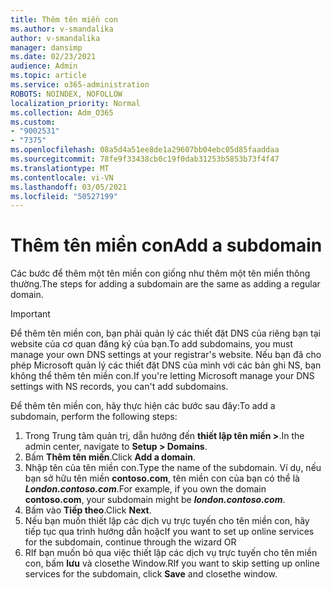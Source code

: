 ```yaml
---
title: Thêm tên miền con
ms.author: v-smandalika
author: v-smandalika
manager: dansimp
ms.date: 02/23/2021
audience: Admin
ms.topic: article
ms.service: o365-administration
ROBOTS: NOINDEX, NOFOLLOW
localization_priority: Normal
ms.collection: Adm_O365
ms.custom:
- "9002531"
- "7375"
ms.openlocfilehash: 08a5d4a51ee8de1a29607bb04ebc05d85faaddaa
ms.sourcegitcommit: 78fe9f33438cb0c19f0dab31253b5853b73f4f47
ms.translationtype: MT
ms.contentlocale: vi-VN
ms.lasthandoff: 03/05/2021
ms.locfileid: "50527199"
---
```

# <a name="add-a-subdomain"></a><span data-ttu-id="013ba-102">Thêm tên miền con</span><span class="sxs-lookup"><span data-stu-id="013ba-102">Add a subdomain</span></span>

<span data-ttu-id="013ba-103">Các bước để thêm một tên miền con giống như thêm một tên miền thông thường.</span><span class="sxs-lookup"><span data-stu-id="013ba-103">The steps for adding a subdomain are the same as adding a regular domain.</span></span> 

> [!IMPORTANT]
> <span data-ttu-id="013ba-104">Để thêm tên miền con, bạn phải quản lý các thiết đặt DNS của riêng bạn tại website của cơ quan đăng ký của bạn.</span><span class="sxs-lookup"><span data-stu-id="013ba-104">To add subdomains, you must manage your own DNS settings at your registrar's website.</span></span> <span data-ttu-id="013ba-105">Nếu bạn đã cho phép Microsoft quản lý các thiết đặt DNS của mình với các bản ghi NS, bạn không thể thêm tên miền con.</span><span class="sxs-lookup"><span data-stu-id="013ba-105">If you're letting Microsoft manage your DNS settings with NS records, you can't add subdomains.</span></span> 

<span data-ttu-id="013ba-106">Để thêm tên miền con, hãy thực hiện các bước sau đây:</span><span class="sxs-lookup"><span data-stu-id="013ba-106">To add a subdomain, perform the following steps:</span></span>

1. <span data-ttu-id="013ba-107">Trong Trung tâm quản trị, dẫn hướng đến **thiết lập tên miền >**.</span><span class="sxs-lookup"><span data-stu-id="013ba-107">In the admin center, navigate to **Setup > Domains**.</span></span>
2. <span data-ttu-id="013ba-108">Bấm **Thêm tên miền**.</span><span class="sxs-lookup"><span data-stu-id="013ba-108">Click **Add a domain**.</span></span>
3. <span data-ttu-id="013ba-109">Nhập tên của tên miền con.</span><span class="sxs-lookup"><span data-stu-id="013ba-109">Type the name of the subdomain.</span></span> <span data-ttu-id="013ba-110">Ví dụ, nếu bạn sở hữu tên miền **contoso.com**, tên miền con của bạn có thể là **_London.contoso.com_**.</span><span class="sxs-lookup"><span data-stu-id="013ba-110">For example, if you own the domain **contoso.com**, your subdomain might be **_london.contoso.com_**.</span></span>
4. <span data-ttu-id="013ba-111">Bấm vào **Tiếp theo**.</span><span class="sxs-lookup"><span data-stu-id="013ba-111">Click **Next**.</span></span>
5. <span data-ttu-id="013ba-112">Nếu bạn muốn thiết lập các dịch vụ trực tuyến cho tên miền con, hãy tiếp tục qua trình hướng dẫn hoặc</span><span class="sxs-lookup"><span data-stu-id="013ba-112">If you want to set up online services for the subdomain, continue through the wizard OR</span></span>
6. <span data-ttu-id="013ba-113">RIf bạn muốn bỏ qua việc thiết lập các dịch vụ trực tuyến cho tên miền con, bấm **lưu** và closethe Window.</span><span class="sxs-lookup"><span data-stu-id="013ba-113">RIf you want to skip setting up online services for the subdomain, click **Save** and closethe window.</span></span>


